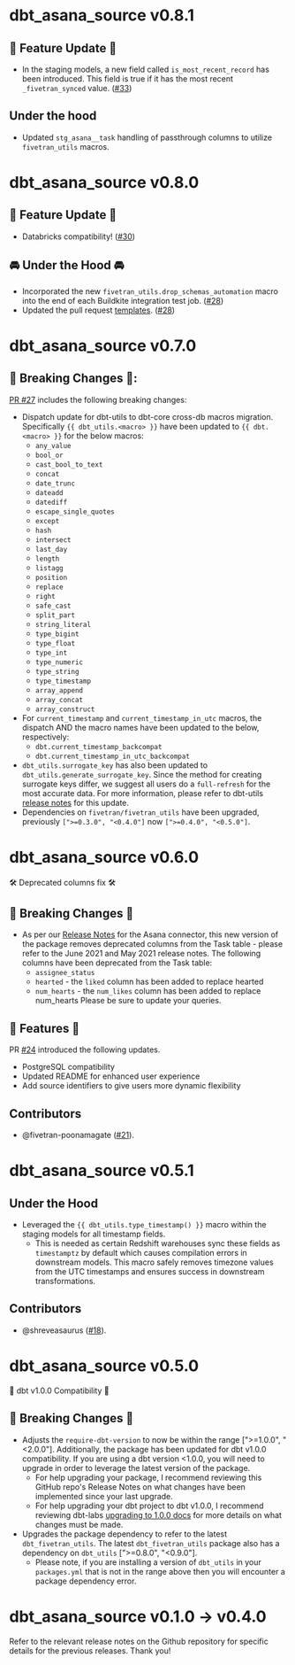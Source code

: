 # dbt_asana_source v0.8.1
## 🎉 Feature Update 🎉
- In the staging models, a new field called `is_most_recent_record` has been introduced. This field is true if it has the most recent `_fivetran_synced` value. ([#33](https://github.com/fivetran/dbt_asana_source/pull/33))
## Under the hood
- Updated `stg_asana__task` handling of passthrough columns to utilize `fivetran_utils` macros.
# dbt_asana_source v0.8.0
## 🎉 Feature Update 🎉
- Databricks compatibility! ([#30](https://github.com/fivetran/dbt_asana_source/pull/30))

## 🚘 Under the Hood 🚘
- Incorporated the new `fivetran_utils.drop_schemas_automation` macro into the end of each Buildkite integration test job. ([#28](https://github.com/fivetran/dbt_asana_source/pull/28))
- Updated the pull request [templates](/.github). ([#28](https://github.com/fivetran/dbt_asana_source/pull/28))

# dbt_asana_source v0.7.0

## 🚨 Breaking Changes 🚨:
[PR #27](https://github.com/fivetran/dbt_asana_source/pull/27) includes the following breaking changes:
- Dispatch update for dbt-utils to dbt-core cross-db macros migration. Specifically `{{ dbt_utils.<macro> }}` have been updated to `{{ dbt.<macro> }}` for the below macros:
    - `any_value`
    - `bool_or`
    - `cast_bool_to_text`
    - `concat`
    - `date_trunc`
    - `dateadd`
    - `datediff`
    - `escape_single_quotes`
    - `except`
    - `hash`
    - `intersect`
    - `last_day`
    - `length`
    - `listagg`
    - `position`
    - `replace`
    - `right`
    - `safe_cast`
    - `split_part`
    - `string_literal`
    - `type_bigint`
    - `type_float`
    - `type_int`
    - `type_numeric`
    - `type_string`
    - `type_timestamp`
    - `array_append`
    - `array_concat`
    - `array_construct`
- For `current_timestamp` and `current_timestamp_in_utc` macros, the dispatch AND the macro names have been updated to the below, respectively:
    - `dbt.current_timestamp_backcompat`
    - `dbt.current_timestamp_in_utc_backcompat`
- `dbt_utils.surrogate_key` has also been updated to `dbt_utils.generate_surrogate_key`. Since the method for creating surrogate keys differ, we suggest all users do a `full-refresh` for the most accurate data. For more information, please refer to dbt-utils [release notes](https://github.com/dbt-labs/dbt-utils/releases) for this update.
- Dependencies on `fivetran/fivetran_utils` have been upgraded, previously `[">=0.3.0", "<0.4.0"]` now `[">=0.4.0", "<0.5.0"]`.

# dbt_asana_source v0.6.0
🛠 Deprecated columns fix 🛠
## 🚨 Breaking Changes 🚨
- As per our [Release Notes](https://fivetran.com/docs/applications/asana/changelog#june2021) for the Asana connector, this new version of the package removes deprecated columns from the Task table - please refer to the June 2021 and May 2021 release notes. The following columns have been deprecated from the Task table:
  - `assignee_status`
  - `hearted` - the `liked` column has been added to replace hearted
  - `num_hearts` - the `num_likes` column has been added to replace num_hearts
Please be sure to update your queries.

## 🎉 Features 🎉
PR [#24](https://github.com/fivetran/dbt_asana_source/pull/24) introduced the following updates.
- PostgreSQL compatibility 
- Updated README for enhanced user experience
- Add source identifiers to give users more dynamic flexibility

## Contributors
- @fivetran-poonamagate ([#21](https://github.com/fivetran/dbt_asana_source/pull/21)).

# dbt_asana_source v0.5.1
## Under the Hood
- Leveraged the `{{ dbt_utils.type_timestamp() }}` macro within the staging models for all timestamp fields. 
  - This is needed as certain Redshift warehouses sync these fields as `timestamptz` by default which causes compilation errors in downstream models. This macro safely removes timezone values from the UTC timestamps and ensures success in downstream transformations.

## Contributors
- @shreveasaurus ([#18](https://github.com/fivetran/dbt_asana_source/pull/18)).

# dbt_asana_source v0.5.0
🎉 dbt v1.0.0 Compatibility 🎉
## 🚨 Breaking Changes 🚨
- Adjusts the `require-dbt-version` to now be within the range [">=1.0.0", "<2.0.0"]. Additionally, the package has been updated for dbt v1.0.0 compatibility. If you are using a dbt version <1.0.0, you will need to upgrade in order to leverage the latest version of the package.
  - For help upgrading your package, I recommend reviewing this GitHub repo's Release Notes on what changes have been implemented since your last upgrade.
  - For help upgrading your dbt project to dbt v1.0.0, I recommend reviewing dbt-labs [upgrading to 1.0.0 docs](https://docs.getdbt.com/docs/guides/migration-guide/upgrading-to-1-0-0) for more details on what changes must be made.
- Upgrades the package dependency to refer to the latest `dbt_fivetran_utils`. The latest `dbt_fivetran_utils` package also has a dependency on `dbt_utils` [">=0.8.0", "<0.9.0"].
  - Please note, if you are installing a version of `dbt_utils` in your `packages.yml` that is not in the range above then you will encounter a package dependency error.

# dbt_asana_source v0.1.0 -> v0.4.0
Refer to the relevant release notes on the Github repository for specific details for the previous releases. Thank you!
